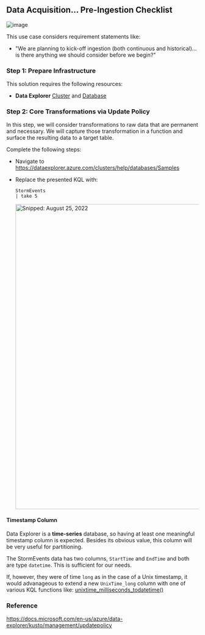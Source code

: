 ## Data Acquisition... Pre-Ingestion Checklist

![image](https://user-images.githubusercontent.com/44923999/185980410-353cda9e-d0a8-405c-ab1c-409df61e46c4.png)

This use case considers requirement statements like:
* "We are planning to kick-off ingestion (both continuous and historical)... is there anything we should consider before we begin?"

### Step 1: Prepare Infrastructure
This solution requires the following resources:

* **Data Explorer** [Cluster](Infrastructure_DataExplorer_Cluster.md) and [Database](Infrastructure_DataExplorer_Database.md)

### Step 2: Core Transformations via **Update Policy**
In this step, we will consider transformations to raw data that are permanent and necessary. We will capture those transformation in a function and surface the resulting data to a target table.

Complete the following steps:

* Navigate to https://dataexplorer.azure.com/clusters/help/databases/Samples
* Replace the presented KQL with:
  ```  
  StormEvents
  | take 5
  ```
  
  <img src="https://user-images.githubusercontent.com/44923999/186710088-4b80f89b-36da-437e-8686-48581d5ff07e.png" width="800" title="Snipped: August 25, 2022" />

#### Timestamp Column
Data Explorer is a **time-series** database, so having at least one meaningful timestamp column is expected. Besides its obvious value, this column will be very useful for partitioning.

The StormEvents data has two columns, `StartTime` and `EndTime` and both are type `datetime`. This is sufficient for our needs.

If, however, they were of time `long` as in the case of a Unix timestamp, it would advanageous to extend a new `UnixTime_long` column with one of various KQL functions like: [unixtime_milliseconds_todatetime()](https://docs.microsoft.com/en-us/azure/data-explorer/kusto/query/unixtime-milliseconds-todatetimefunction)
  
### Reference
https://docs.microsoft.com/en-us/azure/data-explorer/kusto/management/updatepolicy
